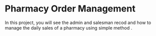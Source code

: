 # Pharmacy Order Management
In this project, you will see the admin and salesman recod and how to manage the daily sales of a pharmacy using simple method .
